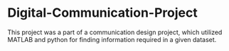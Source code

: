 # Digital-Communication-Project
This project was a part of a communication design project, which utilized MATLAB and python for finding information required in a given dataset.
